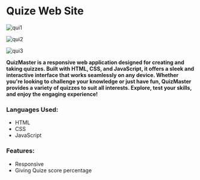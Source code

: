 <h1>Quize Web Site</h1>

![qui1](https://github.com/rishininawodi/Quiz_Web_Site/assets/123630889/c42194dc-7b50-4753-8582-71508d3365ba)

![qui2](https://github.com/rishininawodi/Quiz_Web_Site/assets/123630889/d9fb7a9d-db0a-47dd-baa0-1d5b2f60626b)

![qui3](https://github.com/rishininawodi/Quiz_Web_Site/assets/123630889/8ee91974-7fff-46a5-8d71-aa81bd258f7d)
<p><b>QuizMaster is a responsive web application designed for creating and taking quizzes. Built with HTML, CSS, and JavaScript, it offers a sleek and interactive interface that works seamlessly on any device. Whether you're looking to challenge your knowledge or just have fun, QuizMaster provides a variety of quizzes to suit all interests. Explore, test your skills, and enjoy the engaging experience!</b></p>

<h3>Languages Used:</h3>
<ul>
  <li>HTML</li>
  <li>CSS</li>
  <li>JavaScript</li>
</ul>

<h3>Features:</h3>
<ul>
  <li>Responsive</li>
  <li>Giving Quize score percentage</li>
</ul>
